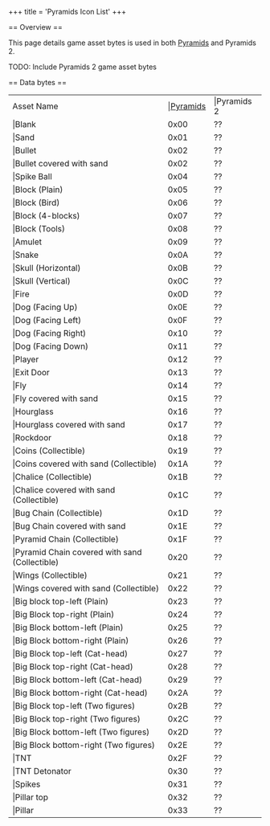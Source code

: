 +++
title = 'Pyramids Icon List'
+++

<noinclude>== Overview ==

This page details game asset bytes is used in both
[Pyramids](Pyramids_(3DSWare) "wikilink") and Pyramids 2.

TODO: Include Pyramids 2 game asset bytes

</noinclude>== Data bytes ==

|                                                 |                                             |              |
|-------------------------------------------------|---------------------------------------------|--------------|
| Asset Name                                      | \|[Pyramids](Pyramids_(3DSWare) "wikilink") | \|Pyramids 2 |
| \|Blank                                         | 0x00                                        | ??           |
| \|Sand                                          | 0x01                                        | ??           |
| \|Bullet                                        | 0x02                                        | ??           |
| \|Bullet covered with sand                      | 0x02                                        | ??           |
| \|Spike Ball                                    | 0x04                                        | ??           |
| \|Block (Plain)                                 | 0x05                                        | ??           |
| \|Block (Bird)                                  | 0x06                                        | ??           |
| \|Block (4-blocks)                              | 0x07                                        | ??           |
| \|Block (Tools)                                 | 0x08                                        | ??           |
| \|Amulet                                        | 0x09                                        | ??           |
| \|Snake                                         | 0x0A                                        | ??           |
| \|Skull (Horizontal)                            | 0x0B                                        | ??           |
| \|Skull (Vertical)                              | 0x0C                                        | ??           |
| \|Fire                                          | 0x0D                                        | ??           |
| \|Dog (Facing Up)                               | 0x0E                                        | ??           |
| \|Dog (Facing Left)                             | 0x0F                                        | ??           |
| \|Dog (Facing Right)                            | 0x10                                        | ??           |
| \|Dog (Facing Down)                             | 0x11                                        | ??           |
| \|Player                                        | 0x12                                        | ??           |
| \|Exit Door                                     | 0x13                                        | ??           |
| \|Fly                                           | 0x14                                        | ??           |
| \|Fly covered with sand                         | 0x15                                        | ??           |
| \|Hourglass                                     | 0x16                                        | ??           |
| \|Hourglass covered with sand                   | 0x17                                        | ??           |
| \|Rockdoor                                      | 0x18                                        | ??           |
| \|Coins (Collectible)                           | 0x19                                        | ??           |
| \|Coins covered with sand (Collectible)         | 0x1A                                        | ??           |
| \|Chalice (Collectible)                         | 0x1B                                        | ??           |
| \|Chalice covered with sand (Collectible)       | 0x1C                                        | ??           |
| \|Bug Chain (Collectible)                       | 0x1D                                        | ??           |
| \|Bug Chain covered with sand                   | 0x1E                                        | ??           |
| \|Pyramid Chain (Collectible)                   | 0x1F                                        | ??           |
| \|Pyramid Chain covered with sand (Collectible) | 0x20                                        | ??           |
| \|Wings (Collectible)                           | 0x21                                        | ??           |
| \|Wings covered with sand (Collectible)         | 0x22                                        | ??           |
| \|Big block top-left (Plain)                    | 0x23                                        | ??           |
| \|Big Block top-right (Plain)                   | 0x24                                        | ??           |
| \|Big Block bottom-left (Plain)                 | 0x25                                        | ??           |
| \|Big Block bottom-right (Plain)                | 0x26                                        | ??           |
| \|Big Block top-left (Cat-head)                 | 0x27                                        | ??           |
| \|Big Block top-right (Cat-head)                | 0x28                                        | ??           |
| \|Big Block bottom-left (Cat-head)              | 0x29                                        | ??           |
| \|Big Block bottom-right (Cat-head)             | 0x2A                                        | ??           |
| \|Big Block top-left (Two figures)              | 0x2B                                        | ??           |
| \|Big Block top-right (Two figures)             | 0x2C                                        | ??           |
| \|Big Block bottom-left (Two figures)           | 0x2D                                        | ??           |
| \|Big Block bottom-right (Two figures)          | 0x2E                                        | ??           |
| \|TNT                                           | 0x2F                                        | ??           |
| \|TNT Detonator                                 | 0x30                                        | ??           |
| \|Spikes                                        | 0x31                                        | ??           |
| \|Pillar top                                    | 0x32                                        | ??           |
| \|Pillar                                        | 0x33                                        | ??           |
